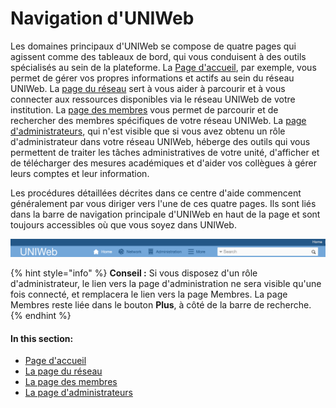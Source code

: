 # Navigation d'UNIWeb

Les domaines principaux d'UNIWeb se compose de quatre pages qui agissent comme des tableaux de bord, qui vous conduisent à des outils spécialisés au sein de la plateforme. La [Page d'accueil](the-home-page.md), par exemple, vous permet de gérer vos propres informations et actifs au sein du réseau UNIWeb. La [page du réseau](the-network-page.md) sert à vous aider à parcourir et à vous connecter aux ressources disponibles via le réseau UNIWeb de votre institution. La [page des membres](the-members-page.md) vous permet de parcourir et de rechercher des membres spécifiques de votre réseau UNIWeb. La [page d'administrateurs](the-administration-page.md), qui n'est visible que si vous avez obtenu un rôle d'administrateur dans votre réseau UNIWeb, héberge des outils qui vous permettent de traiter les tâches administratives de votre unité, d'afficher et de télécharger des mesures académiques et d'aider vos collègues à gérer leurs comptes et leur information.

Les procédures détaillées décrites dans ce centre d'aide commencent généralement par vous diriger vers l'une de ces quatre pages. Ils sont liés dans la barre de navigation principale d'UNIWeb en haut de la page et sont toujours accessibles où que vous soyez dans UNIWeb.

![La barre de navigation principale d&apos;UNIWeb, avec des liens vers la page d&apos;accueil, de r&#xE9;seau et plusieurs d&apos;autres](../.gitbook/assets/homepage-proximify-university-2019-10-21-09-45-03.jpg)

{% hint style="info" %}
**Conseil :** Si vous disposez d'un rôle d'administrateur, le lien vers la page d'administration ne sera visible qu'une fois connecté, et remplacera le lien vers la page Membres. La page Membres reste liée dans le bouton **Plus**, à côté de la barre de recherche.
{% endhint %}

#### In this section:

* [Page d'accueil](the-home-page.md)
* [La page du réseau](the-network-page.md)
* [La page des membres](the-members-page.md)
* [La page d'administrateurs](the-administration-page.md)

